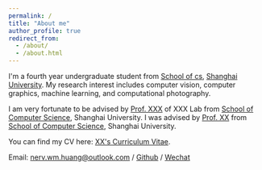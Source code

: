 ```yaml
---
permalink: /
title: "About me"
author_profile: true
redirect_from: 
  - /about/
  - /about.html
---
```


I'm a fourth year undergraduate student from [School of cs](https://cs.shu.edu.cn/), [Shanghai University](https://www.shu.edu.cn/). My research interest includes computer vision, computer graphics, machine learning, and computational photography.

I am very fortunate to be advised by [Prof. XXX](https://www.XXX.com/) of XXX Lab from [School of Computer Science](https://cs.pku.edu.cn/), Shanghai University. I was advised by [Prof. XX](https://XXX.shu.edu.cn/) from [School of Computer Science](https://cs.shu.edu.cn/), Shanghai University.

You can find my CV here: [XX's Curriculum Vitae](../assets/Curriculum_Vitae.pdf).

Email: [nerv.wm.huang@outlook.com](mailto:nerv.wm.huang@outlook.com) / [Github](https://github.com/Uminan) / [Wechat](../images/Wechat.png)
